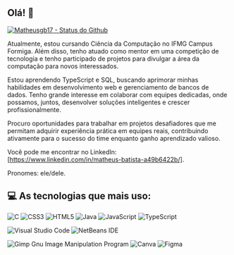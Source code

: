 ## Olá! 👋

<!--
**Matheusgb17/Matheusgb17** is a ✨ _special_ ✨ repository because its `README.md` (this file) appears on your GitHub profile.

Here are some ideas to get you started:

- 🔭 I’m currently working on ...
- 🌱 I’m currently learning ...
- 👯 I’m looking to collaborate on ...
- 🤔 I’m looking for help with ...
- 💬 Ask me about ...
- 📫 How to reach me: ...
- 😄 Pronouns: ...
- ⚡ Fun fact: ...
-->
[![Matheusgb17 - Status do Github](https://github-readme-stats.vercel.app/api?username=Matheusgb17)](https://github.com/anuraghazra/github-readme-stats)

Atualmente, estou cursando Ciência da Computação no IFMG Campus Formiga. Além disso, tenho atuado como mentor em uma competição de tecnologia e tenho participado de projetos para divulgar a área da computação para novos interessados.

Estou aprendendo TypeScript e SQL, buscando aprimorar minhas habilidades em desenvolvimento web e gerenciamento de bancos de dados. Tenho grande interesse em colaborar com equipes dedicadas, onde possamos, juntos, desenvolver soluções inteligentes e crescer profissionalmente.

Procuro oportunidades para trabalhar em projetos desafiadores que me permitam adquirir experiência prática em equipes reais, contribuindo ativamente para o sucesso do time enquanto ganho aprendizado valioso.

Você pode me encontrar no LinkedIn: [https://www.linkedin.com/in/matheus-batista-a49b6422b/].

Pronomes: ele/dele.

## 💻 As tecnologias que mais uso:

![C](https://img.shields.io/badge/c-%2300599C.svg?style=for-the-badge&logo=c&logoColor=white)
![CSS3](https://img.shields.io/badge/css3-%231572B6.svg?style=for-the-badge&logo=css3&logoColor=white)
![HTML5](https://img.shields.io/badge/html5-%23E34F26.svg?style=for-the-badge&logo=html5&logoColor=white)
![Java](https://img.shields.io/badge/java-%23ED8B00.svg?style=for-the-badge&logo=openjdk&logoColor=white)
![JavaScript](https://img.shields.io/badge/javascript-%23323330.svg?style=for-the-badge&logo=javascript&logoColor=%23F7DF1E)
![TypeScript](https://img.shields.io/badge/typescript-%23007ACC.svg?style=for-the-badge&logo=typescript&logoColor=white)

![Visual Studio Code](https://img.shields.io/badge/Visual%20Studio%20Code-0078d7.svg?style=for-the-badge&logo=visual-studio-code&logoColor=white)
![NetBeans IDE](https://img.shields.io/badge/NetBeansIDE-1B6AC6.svg?style=for-the-badge&logo=apache-netbeans-ide&logoColor=white)

![Gimp Gnu Image Manipulation Program](https://img.shields.io/badge/Gimp-657D8B?style=for-the-badge&logo=gimp&logoColor=FFFFFF)
![Canva](https://img.shields.io/badge/Canva-%2300C4CC.svg?style=for-the-badge&logo=Canva&logoColor=white)
![Figma](https://img.shields.io/badge/figma-%23F24E1E.svg?style=for-the-badge&logo=figma&logoColor=white)


